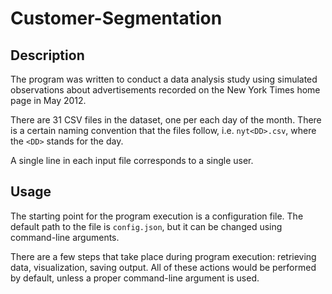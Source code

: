 # Customer-Segmentation

## Description

The program was written to conduct a data analysis study using simulated observations about advertisements recorded on
the New York Times home page in May 2012.

There are 31 CSV files in the dataset, one per each day of the month. There is a certain naming convention that the
files follow, i.e. `nyt<DD>.csv`, where the `<DD>` stands for the day.

A single line in each input file corresponds to a single user.

## Usage

The starting point for the program execution is a configuration file.
The default path to the file is `config.json`, but it can be changed using command-line arguments.

There are a few steps that take place during program execution: retrieving data, visualization, saving output.
All of these actions would be performed by default, unless a proper command-line argument is used.